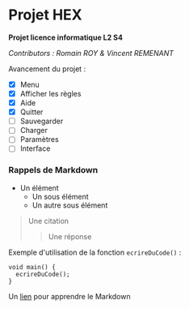 # Projet HEX

**Projet licence informatique L2 S4**

*Contributors : Romain ROY & Vincent REMENANT*

Avancement du projet :

- [x] Menu
- [x] Afficher les règles
- [x] Aide
- [x] Quitter
- [ ] Sauvegarder
- [ ] Charger
- [ ] Paramètres
- [ ] Interface

### Rappels de Markdown

* Un élément
	* Un sous élément
	* Un autre sous élément

> Une citation
>> Une réponse

Exemple d'utilisation de la fonction `ecrireDuCode()` :

    void main() {
      ecrireDuCode();
    }

Un [lien](https://fr.wikipedia.org/wiki/Markdown) pour apprendre le Markdown
